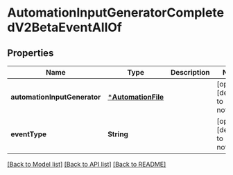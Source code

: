 # AutomationInputGeneratorCompletedV2BetaEventAllOf


## Properties
Name | Type | Description | Notes
------------ | ------------- | ------------- | -------------
**automationInputGenerator** | [***AutomationFile**](AutomationFile.md) |  | [optional] [default to nothing]
**eventType** | **String** |  | [optional] [default to nothing]


[[Back to Model list]](../README.md#models) [[Back to API list]](../README.md#api-endpoints) [[Back to README]](../README.md)


